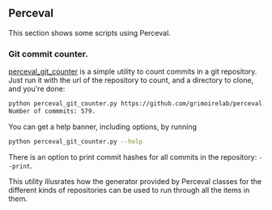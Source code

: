 ## Perceval

This section shows some scripts using Perceval.

### Git commit counter.

[perceval_git_counter](https://github.com/jgbarah/GrimoireLab-training/blob/master/tools-and-tips/scripts/perceval_git_counter.py) is a simple utility to count commits in a git repository. Just run it with the url of the repository to count, and a directory to clone, and you're done:

```bash
python perceval_git_counter.py https://github.com/grimoirelab/perceval.git /tmp/ppp 
Number of commmits: 579.
```

You can get a help banner, including options, by running

```bash
python perceval_git_counter.py --help
```

There is an option to print commit hashes for all commits in the repository: `--print`.

This utility illusrates how the generator provided by Perceval classes for the different kinds of repositories can be used to run through all the items in them.